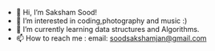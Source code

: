 - 👋 Hi, I’m Saksham Sood!
- 👀 I’m interested in coding,photography and music :)
- 🌱 I’m currently learning data structures and Algorithms.
- 📫 How to reach me : email: soodsakshamjan@gmail.com

<!---
sakshamsood3/sakshamsood3 is a ✨ special ✨ repository because its `README.md` (this file) appears on your GitHub profile.
You can click the Preview link to take a look at your changes.
--->
